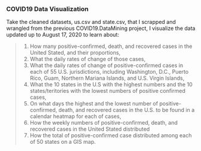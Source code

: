 ### COVID19 Data Visualization
Take the cleaned datasets, us.csv and state.csv, that I scrapped and wrangled from the previous COVID19.DataMining project, I visualize the data updated up to August 17, 2020 to learn about:      
> 1. How many positive-confirmed, death, and recovered cases in the United Stated, and their proportions,    
> 2. What the daily rates of change of those cases,    
> 3. What the daily rates of change of positive-confirmed cases in each of 55 U.S. jurisdictions, including Washington, D.C., Puerto Rico, Guam, Northern Mariana Islands, and U.S. Virgin Islands,   
> 4. What the 10 states in the U.S with the highest numbers and the 10 states/teritories with the lowest numbers of positive confirmed cases,   
> 5. On what days the highest and the lowest number of positive-confirmed, death, and recovered cases in the U.S. to be found in a calendar heatmap for each of cases,
> 6. How the weekly numbers of positive-confirmed, death, and recovered cases in the United Stated distributed
> 7. How the total of positive-confirmed case distributed among each of 50 states on a GIS map.
